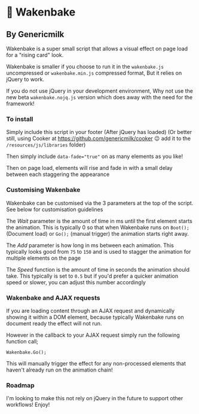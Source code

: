 # 🌇 Wakenbake
## By Genericmilk

Wakenbake is a super small script that allows a visual effect on page load for a "rising card" look.

Wakenbake is smaller if you choose to run it in the `wakenbake.js` uncompressed or `wakenbake.min.js` compressed format, But it relies on jQuery to work.

If you do not use jQuery in your development environment, Why not use the new beta `wakenbake.nojq.js` version which does away with the need for the framework!

### To install

Simply include this script in your footer (After jQuery has loaded) (Or better still, using Cooker at https://github.com/genericmilk/cooker 😉 add it to the `/resources/js/libraries` folder)

Then simply include `data-fade="true"` on as many elements as you like!

Then on page load, elements will rise and fade in with a small delay between each staggering the appearance

### Customising Wakenbake
Wakenbake can be customised via the 3 parameters at the top of the script. See below for customisation guidelines

The *Wait* parameter is the amount of time in ms until the first element starts the animation. This is typically 0 so that when Wakenbake runs on `Boot();` (Document load) or `Go();` (manual trigger) the animation starts right away.

The *Add* parameter is how long in ms between each animation. This typically looks good from `75` to `150` and is used to stagger the animation for multiple elements on the page

The *Speed* function is the amount of time in seconds the animation should take. This typically is set to `0.5` but if you'd prefer a quicker animation speed or slower, you can adjust this number accordingly


### Wakenbake and AJAX requests
If you are loading content through an AJAX request and dynamically showing it within a DOM element, because typically Wakenbake runs on document ready the effect will not run.

However in the callback to your AJAX request simply run the following function call;
```
Wakenbake.Go();
```
This will manually trigger the effect for any non-processed elements that haven't already run on the animation chain!

### Roadmap

I'm looking to make this not rely on jQuery in the future to support other workflows! Enjoy!
